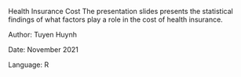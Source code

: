 Health Insurance Cost
The presentation slides presents the statistical findings of what 
factors play a role in the cost of health insurance. 

Author: Tuyen Huynh

Date: November 2021

Language: R
